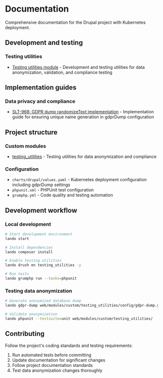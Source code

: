 # Documentation

Comprehensive documentation for the Drupal project with Kubernetes deployment.

## Development and testing

### Testing utilities

- [Testing utilities module](../web/modules/custom/testing_utilities/README.md) - Development and testing utilities for data anonymization, validation, and compliance testing

## Implementation guides

### Data privacy and compliance

- [SLT-968: GDPR dump randomizeText implementation](SLT-968-gdpr-dump-randomizetext-implementation.md) - Implementation guide for ensuring unique name generation in gdprDump configuration

## Project structure

### Custom modules

- [testing_utilities](../web/modules/custom/testing_utilities/README.md) - Testing utilities for data anonymization and compliance

### Configuration

- `charts/drupal/values.yaml` - Kubernetes deployment configuration including gdprDump settings
- `phpunit.xml` - PHPUnit test configuration
- `grumphp.yml` - Code quality and testing automation

## Development workflow

### Local development

```bash
# Start development environment
lando start

# Install dependencies
lando composer install

# Enable testing utilities
lando drush en testing_utilities -y

# Run tests
lando grumphp run --tasks=phpunit
```

### Testing data anonymization

```bash
# Generate anonymized database dump
lando gdpr-dump web/modules/custom/testing_utilities/config/gdpr-dump.yaml > /tmp/anonymized-dump.sql

# Validate anonymization
lando phpunit --testsuite=unit web/modules/custom/testing_utilities/
```

## Contributing

Follow the project's coding standards and testing requirements:

1. Run automated tests before committing
2. Update documentation for significant changes
3. Follow project documentation standards
4. Test data anonymization changes thoroughly
